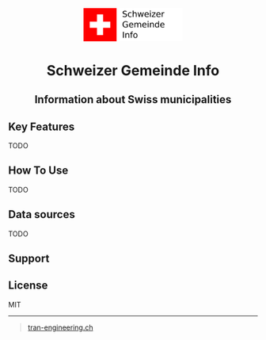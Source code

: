 <div align="center">
    <img src="./public/logo.png" alt="SGI" width="200">
</div>
<h1 align="center">
  Schweizer Gemeinde Info
</h1>

<h2 align="center">Information about Swiss municipalities</h2>

## Key Features

TODO

## How To Use

TODO

## Data sources

TODO

## Support

## License

MIT

---

> [tran-engineering.ch](https://www.tran-engineering.ch)
